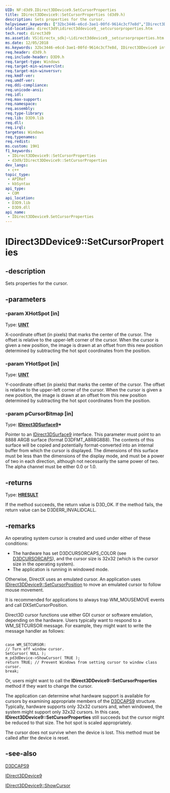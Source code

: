 ```yaml
---
UID: NF:d3d9.IDirect3DDevice9.SetCursorProperties
title: IDirect3DDevice9::SetCursorProperties (d3d9.h)
description: Sets properties for the cursor.
helpviewer_keywords: ["32bc3446-e6cd-3ae1-00fd-9614c3cf7e8d","IDirect3DDevice9 interface [Direct3D 9]","SetCursorProperties method","IDirect3DDevice9.SetCursorProperties","IDirect3DDevice9::SetCursorProperties","SetCursorProperties","SetCursorProperties method [Direct3D 9]","SetCursorProperties method [Direct3D 9]","IDirect3DDevice9 interface","d3d9helper/IDirect3DDevice9::SetCursorProperties","direct3d9.idirect3ddevice9__setcursorproperties"]
old-location: direct3d9\idirect3ddevice9__setcursorproperties.htm
tech.root: direct3d9
ms.assetid: VS|directx_sdk|~\idirect3ddevice9__setcursorproperties.htm
ms.date: 12/05/2018
ms.keywords: 32bc3446-e6cd-3ae1-00fd-9614c3cf7e8d, IDirect3DDevice9 interface [Direct3D 9],SetCursorProperties method, IDirect3DDevice9.SetCursorProperties, IDirect3DDevice9::SetCursorProperties, SetCursorProperties, SetCursorProperties method [Direct3D 9], SetCursorProperties method [Direct3D 9],IDirect3DDevice9 interface, d3d9helper/IDirect3DDevice9::SetCursorProperties, direct3d9.idirect3ddevice9__setcursorproperties
req.header: d3d9.h
req.include-header: D3D9.h
req.target-type: Windows
req.target-min-winverclnt: 
req.target-min-winversvr: 
req.kmdf-ver: 
req.umdf-ver: 
req.ddi-compliance: 
req.unicode-ansi: 
req.idl: 
req.max-support: 
req.namespace: 
req.assembly: 
req.type-library: 
req.lib: D3D9.lib
req.dll: 
req.irql: 
targetos: Windows
req.typenames: 
req.redist: 
ms.custom: 19H1
f1_keywords:
 - IDirect3DDevice9::SetCursorProperties
 - d3d9/IDirect3DDevice9::SetCursorProperties
dev_langs:
 - c++
topic_type:
 - APIRef
 - kbSyntax
api_type:
 - COM
api_location:
 - D3D9.lib
 - D3D9.dll
api_name:
 - IDirect3DDevice9.SetCursorProperties
---
```


# IDirect3DDevice9::SetCursorProperties


## -description

Sets properties for the cursor.

## -parameters

### -param XHotSpot [in]

Type: <b><a href="https://docs.microsoft.com/windows/desktop/WinProg/windows-data-types">UINT</a></b>

X-coordinate offset (in pixels) that marks the center of the cursor. The offset is relative to the upper-left corner of the cursor. When the cursor is given a new position, the image is drawn at an offset from this new position determined by subtracting the hot spot coordinates from the position.

### -param YHotSpot [in]

Type: <b><a href="https://docs.microsoft.com/windows/desktop/WinProg/windows-data-types">UINT</a></b>

Y-coordinate offset (in pixels) that marks the center of the cursor. The offset is relative to the upper-left corner of the cursor. When the cursor is given a new position, the image is drawn at an offset from this new position determined by subtracting the hot spot coordinates from the position.

### -param pCursorBitmap [in]

Type: <b><a href="https://docs.microsoft.com/windows/desktop/api/d3d9helper/nn-d3d9helper-idirect3dsurface9">IDirect3DSurface9</a>*</b>

Pointer to an <a href="https://docs.microsoft.com/windows/desktop/api/d3d9helper/nn-d3d9helper-idirect3dsurface9">IDirect3DSurface9</a> interface. This parameter must point to an 8888 ARGB surface (format D3DFMT_A8R8G8B8). The contents of this surface will be copied and potentially format-converted into an internal buffer from which the cursor is displayed. The dimensions of this surface must be less than the dimensions of the display mode, and must be a power of two in each direction, although not necessarily the same power of two. The alpha channel must be either 0.0 or 1.0.

## -returns

Type: <b><a href="/windows/win32/com/structure-of-com-error-codes">HRESULT</a></b>

If the method succeeds, the return value is D3D_OK. If the method fails, the return value can be D3DERR_INVALIDCALL.

## -remarks

An operating system cursor is created and used under either of these conditions:

<ul>
<li>The hardware has set D3DCURSORCAPS_COLOR (see <a href="https://docs.microsoft.com/windows/desktop/direct3d9/d3dcursorcaps">D3DCURSORCAPS</a>), and the cursor size is 32x32 (which is the cursor size in the operating system).</li>
<li>The application is running in windowed mode.</li>
</ul>
Otherwise, DirectX uses an emulated cursor. An application uses <a href="https://docs.microsoft.com/windows/desktop/api/d3d9/nf-d3d9-idirect3ddevice9-setcursorposition">IDirect3DDevice9::SetCursorPosition</a> to move an emulated cursor to follow mouse movement.

It is recommended for applications to always trap WM_MOUSEMOVE events and call DXSetCursorPosition.

Direct3D cursor functions use either GDI cursor or software emulation, depending on the hardware. Users typically want to respond to a WM_SETCURSOR message. For example, they might want to write the message handler as follows:


```

case WM_SETCURSOR:
// Turn off window cursor. 
SetCursor( NULL );
m_pd3dDevice->ShowCursor( TRUE );
return TRUE; // Prevent Windows from setting cursor to window class cursor.
break;

```


Or, users might want to call the <b>IDirect3DDevice9::SetCursorProperties</b> method if they want to change the cursor. 

The application can determine what hardware support is available for cursors by examining appropriate members of the <a href="https://docs.microsoft.com/windows/desktop/api/d3d9caps/ns-d3d9caps-d3dcaps9">D3DCAPS9</a> structure. Typically, hardware supports only 32x32 cursors and, when windowed, the system might support only 32x32 cursors. In this case, <b>IDirect3DDevice9::SetCursorProperties</b> still succeeds but the cursor might be reduced to that size. The hot spot is scaled appropriately.

The cursor does not survive when the device is lost. This method must be called after the device is reset.

## -see-also

<a href="https://docs.microsoft.com/windows/desktop/api/d3d9caps/ns-d3d9caps-d3dcaps9">D3DCAPS9</a>



<a href="https://docs.microsoft.com/windows/desktop/api/d3d9helper/nn-d3d9helper-idirect3ddevice9">IDirect3DDevice9</a>



<a href="https://docs.microsoft.com/windows/desktop/api/d3d9helper/nf-d3d9helper-idirect3ddevice9-showcursor">IDirect3DDevice9::ShowCursor</a>

